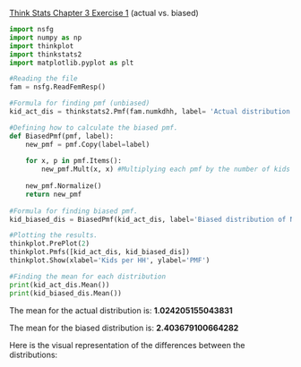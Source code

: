 [Think Stats Chapter 3 Exercise 1](http://greenteapress.com/thinkstats2/html/thinkstats2004.html#toc31) (actual vs. biased)


```python
import nsfg
import numpy as np
import thinkplot
import thinkstats2
import matplotlib.pyplot as plt

#Reading the file
fam = nsfg.ReadFemResp()

#Formula for finding pmf (unbiased)
kid_act_dis = thinkstats2.Pmf(fam.numkdhh, label= 'Actual distribution of Number of Kids per HH')

#Defining how to calculate the biased pmf. 
def BiasedPmf(pmf, label):
    new_pmf = pmf.Copy(label=label)
    
    for x, p in pmf.Items():
        new_pmf.Mult(x, x) #Multiplying each pmf by the number of kids who "experience" that kid per HH situation. 
        
    new_pmf.Normalize()
    return new_pmf
    
#Formula for finding biased pmf. 
kid_biased_dis = BiasedPmf(kid_act_dis, label='Biased distribution of Number of Kids per HH')

#Plotting the results. 
thinkplot.PrePlot(2)
thinkplot.Pmfs([kid_act_dis, kid_biased_dis])
thinkplot.Show(xlabel='Kids per HH', ylabel='PMF')

#Finding the mean for each distribution
print(kid_act_dis.Mean())
print(kid_biased_dis.Mean())
```

The mean for the actual distribution is: **1.024205155043831**

The mean for the biased distribution is: **2.403679100664282**

Here is the visual representation of the differences between the distributions:

